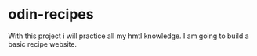 # odin-recipes
With this project i will practice all my hmtl knowledge. I am going to build a basic recipe website.

